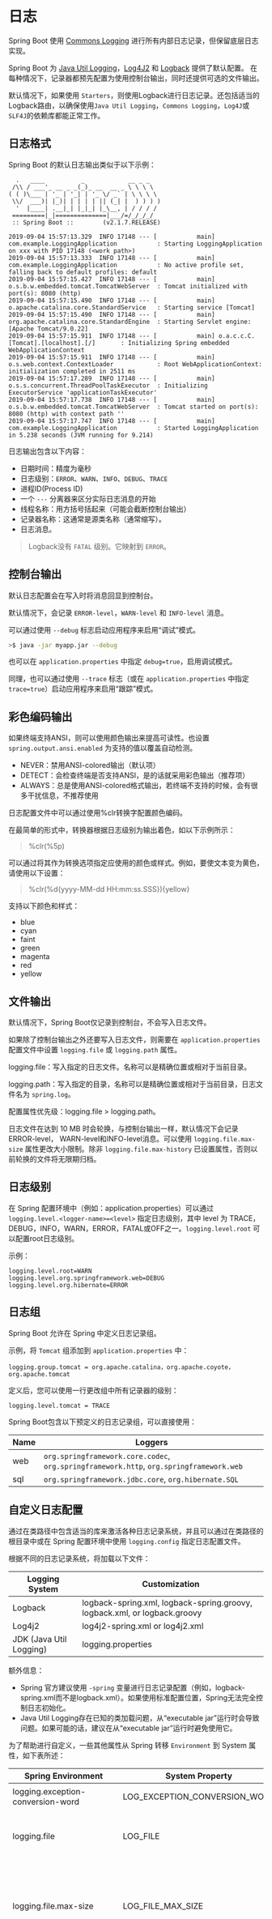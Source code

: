 # 日志

Spring Boot 使用 [Commons Logging](https://commons.apache.org/proper/commons-logging/) 进行所有内部日志记录，但保留底层日志实现。

Spring Boot 为 [Java Util Logging](https://docs.oracle.com/javase/8/docs/api//java/util/logging/package-summary.html)，[Log4J2](https://logging.apache.org/log4j/2.x/) 和 [Logback](https://logback.qos.ch/) 提供了默认配置。 在每种情况下，记录器都预先配置为使用控制台输出，同时还提供可选的文件输出。

默认情况下，如果使用 `Starters`，则使用Logback进行日志记录。还包括适当的Logback路由，以确保使用`Java Util Logging`，`Commons Logging`，`Log4J`或`SLF4J`的依赖库都能正常工作。

## 日志格式

Spring Boot 的默认日志输出类似于以下示例：

```log
  .   ____          _            __ _ _
 /\\ / ___'_ __ _ _(_)_ __  __ _ \ \ \ \
( ( )\___ | '_ | '_| | '_ \/ _` | \ \ \ \
 \\/  ___)| |_)| | | | | || (_| |  ) ) ) )
  '  |____| .__|_| |_|_| |_\__, | / / / /
 =========|_|==============|___/=/_/_/_/
 :: Spring Boot ::        (v2.1.7.RELEASE)

2019-09-04 15:57:13.329  INFO 17148 --- [           main] com.example.LoggingApplication           : Starting LoggingApplication on xxx with PID 17148 (<work path>)
2019-09-04 15:57:13.333  INFO 17148 --- [           main] com.example.LoggingApplication           : No active profile set, falling back to default profiles: default
2019-09-04 15:57:15.427  INFO 17148 --- [           main] o.s.b.w.embedded.tomcat.TomcatWebServer  : Tomcat initialized with port(s): 8080 (http)
2019-09-04 15:57:15.490  INFO 17148 --- [           main] o.apache.catalina.core.StandardService   : Starting service [Tomcat]
2019-09-04 15:57:15.490  INFO 17148 --- [           main] org.apache.catalina.core.StandardEngine  : Starting Servlet engine: [Apache Tomcat/9.0.22]
2019-09-04 15:57:15.911  INFO 17148 --- [           main] o.a.c.c.C.[Tomcat].[localhost].[/]       : Initializing Spring embedded WebApplicationContext
2019-09-04 15:57:15.911  INFO 17148 --- [           main] o.s.web.context.ContextLoader            : Root WebApplicationContext: initialization completed in 2511 ms
2019-09-04 15:57:17.289  INFO 17148 --- [           main] o.s.s.concurrent.ThreadPoolTaskExecutor  : Initializing ExecutorService 'applicationTaskExecutor'
2019-09-04 15:57:17.738  INFO 17148 --- [           main] o.s.b.w.embedded.tomcat.TomcatWebServer  : Tomcat started on port(s): 8080 (http) with context path ''
2019-09-04 15:57:17.747  INFO 17148 --- [           main] com.example.LoggingApplication           : Started LoggingApplication in 5.238 seconds (JVM running for 9.214)
```

日志输出包含以下内容：

- 日期时间：精度为毫秒
- 日志级别：`ERROR`、`WARN`、`INFO`、`DEBUG`、`TRACE`
- 进程ID(Process ID)
- 一个 `---` 分离器来区分实际日志消息的开始
- 线程名称：用方括号括起来（可能会截断控制台输出）
- 记录器名称：这通常是源类名称（通常缩写）。
- 日志消息。

> Logback没有 `FATAL` 级别。它映射到 `ERROR`。

## 控制台输出

默认日志配置会在写入时将消息回显到控制台。

默认情况下，会记录 `ERROR-level`，`WARN-level` 和 `INFO-level` 消息。

可以通过使用 `--debug` 标志启动应用程序来启用“调试”模式。

```bash
>$ java -jar myapp.jar --debug
```

也可以在 `application.properties` 中指定 `debug=true`，启用调试模式。

同理，也可以通过使用 `--trace` 标志（或在 `application.properties` 中指定 `trace=true`）启动应用程序来启用“跟踪”模式。

## 彩色编码输出

如果终端支持ANSI，则可以使用颜色输出来提高可读性。也设置 `spring.output.ansi.enabled` 为支持的值以覆盖自动检测。

- NEVER：禁用ANSI-colored输出（默认项）
- DETECT：会检查终端是否支持ANSI，是的话就采用彩色输出（推荐项）
- ALWAYS：总是使用ANSI-colored格式输出，若终端不支持的时候，会有很多干扰信息，不推荐使用

日志配置文件中可以通过使用%clr转换字配置颜色编码。

在最简单的形式中，转换器根据日志级别为输出着色，如以下示例所示：

> %clr(%5p)

可以通过将其作为转换选项指定应使用的颜色或样式。例如，要使文本变为黄色，请使用以下设置：

> %clr(%d{yyyy-MM-dd HH:mm:ss.SSS}){yellow}

支持以下颜色和样式：

- blue
- cyan
- faint
- green
- magenta
- red
- yellow

## 文件输出

默认情况下，Spring Boot仅记录到控制台，不会写入日志文件。

如果除了控制台输出之外还要写入日志文件，则需要在 `application.properties` 配置文件中设置 `logging.file` 或 `logging.path` 属性。

logging.file：写入指定的日志文件。名称可以是精确位置或相对于当前目录。

logging.path：写入指定的目录，名称可以是精确位置或相对于当前目录，日志文件名为 `spring.log`。

配置属性优先级：logging.file > logging.path。

日志文件在达到 10 MB 时会轮换，与控制台输出一样，默认情况下会记录ERROR-level， WARN-level和INFO-level消息。可以使用 `logging.file.max-size` 属性更改大小限制。除非 `logging.file.max-history` 已设置属性，否则以前轮换的文件将无限期归档。

## 日志级别

在 Spring 配置环境中（例如：application.properties）可以通过 `logging.level.<logger-name>=<level>` 指定日志级别，其中 level 为 TRACE，DEBUG，INFO，WARN，ERROR，FATAL或OFF之一。`logging.level.root` 可以配置root日志级别。

示例：

```properties
logging.level.root=WARN
logging.level.org.springframework.web=DEBUG
logging.level.org.hibernate=ERROR
```

## 日志组

Spring Boot 允许在 Spring 中定义日志记录组。

示例，将 `Tomcat` 组添加到 `application.properties` 中：

```properties
logging.group.tomcat = org.apache.catalina，org.apache.coyote，org.apache.tomcat
```

定义后，您可以使用一行更改组中所有记录器的级别：

```properties
logging.level.tomcat = TRACE
```

Spring Boot包含以下预定义的日志记录组，可以直接使用：

Name | Loggers
-|-
web | `org.springframework.core.codec`, `org.springframework.http`, `org.springframework.web`
sql | `org.springframework.jdbc.core`, `org.hibernate.SQL`

## 自定义日志配置

通过在类路径中包含适当的库来激活各种日志记录系统，并且可以通过在类路径的根目录中或在 Spring 配置环境中使用 `logging.config` 指定日志配置文件。

根据不同的日志记录系统，将加载以下文件：

Logging System | Customization
-|-
Logback | logback-spring.xml, logback-spring.groovy, logback.xml, or logback.groovy
Log4j2 | log4j2-spring.xml or log4j2.xml
JDK (Java Util Logging) | logging.properties

额外信息：

- Spring 官方建议使用 `-spring` 变量进行日志记录配置（例如，logback-spring.xml而不是logback.xml）。如果使用标准配置位置，Spring无法完全控制日志初始化。
- Java Util Logging存在已知的类加载问题，从“executable jar”运行时会导致问题。如果可能的话，建议在从“executable jar”运行时避免使用它。

为了帮助进行自定义，一些其他属性从 Spring 转移 `Environment` 到 System 属性，如下表所述：

Spring Environment | System Property | Comments
--|--|--
logging.exception-conversion-word | LOG_EXCEPTION_CONVERSION_WORD | 记录异常时使用的转换字。
logging.file | LOG_FILE | 如果已定义，则在默认日志配置中使用它。
logging.file.max-size | LOG_FILE_MAX_SIZE | 最大日志文件大小（如果启用了LOG_FILE）。（仅支持默认的Logback设置。）
logging.file.max-history | LOG_FILE_MAX_HISTORY | 要保留的最大归档日志文件数（如果启用了LOG_FILE）。（仅支持默认的Logback设置。）
logging.path | LOG_PATH | 如果已定义，则在默认日志配置中使用它。
logging.pattern.console | CONSOLE_LOG_PATTERN | 要在控制台上使用的日志模式（stdout）。（仅支持默认的Logback设置。）
logging.pattern.dateformat | LOG_DATEFORMAT_PATTERN | 日志日期格式的Appender模式。（仅支持默认的Logback设置。）
logging.pattern.file | FILE_LOG_PATTERN | 要在文件中使用的日志模式（如果LOG_FILE已启用）。（仅支持默认的Logback设置。）
logging.pattern.level | LOG_LEVEL_PATTERN | 呈现日志级别时使用的格式（默认%5p）。（仅支持默认的Logback设置。）
PID | PID | 当前进程ID（如果可能，则在未定义为OS环境变量时发现）。

所有受支持的日志记录系统在分析其配置文件时都可以查阅系统属性。有关 `spring-boot.jar` 示例，请参阅默认配置：

- [Logback](https://github.com/spring-projects/spring-boot/blob/master/spring-boot-project/spring-boot/src/main/resources/org/springframework/boot/logging/logback/defaults.xml)
- [Log4j 2](https://github.com/spring-projects/spring-boot/blob/master/spring-boot-project/spring-boot/src/main/resources/org/springframework/boot/logging/log4j2/log4j2.xml)
- [Java Util logging](https://github.com/spring-projects/spring-boot/blob/master/spring-boot-project/spring-boot/src/main/resources/org/springframework/boot/logging/java/logging-file.properties)

注意事项：

- 如果要在日志记录属性中使用占位符，则应使用 Spring Boot 的语法而不是底层框架的语法。值得注意的是，如果使用Logback，则应将其 `: ` 用作属性名称与其默认值之间的分隔符，而不是使用 `:-`。
- 您可以通过仅覆盖LOG_LEVEL_PATTERN（或logging.pattern.level使用Logback）将MDC和其他临时内容添加到日志行 。例如，如果使用 logging.pattern.level=user:%X{user} %5p，则默认日志格式包含“user”的MDC条目（如果存在）

> [MDC](https://logback.qos.ch/manual/mdc.html)：Mapped Diagnostic Context，简单来说就是日志的增强功能，如果配置了MDC，并添加了相应的key value，就会在打日志的时候把key对应的value打印出来。
内部是用ThreadLocal来实现的，可以携带当前线程的context信息。

## Logback Extensions

Spring Boot包含许多Logback扩展，可以帮助进行高级配置。可以在 `logback-spring.xml` 配置文件中使用这些扩展名。

注意事项：

- 由于标准 `logback.xml` 配置文件加载过早，因此无法在其中使用扩展。您需要使用 `logback-spring.xml` 或定义 `logging.config` 属性。
- 扩展不能与 Logback 的[配置扫描](https://logback.qos.ch/manual/configuration.html#autoScan)一起使用。

## Profile-specific Configuration

`<springProfile>`标签可以选择性地包括或排除基于 Spring 对应环境部分的配置。

在 `<configuration>` 元素内的任何位置都支持这种 `Profile sections`。使用 `name` 属性指定接受哪个环境的配置。

`<springProfile>` 标记可包含一个 profile 的名称（例如 `staging`）或 `profile expression`表达式。例如，`A profile expression` 允许表达更复杂的 profile 逻辑：`production & (eu-central | eu-west)`。更详细的信息，请查阅[参考指南](https://docs.spring.io/spring/docs/5.1.9.RELEASE/spring-framework-reference/core.html#beans-definition-profiles-java)。

示例如下：

```xml
<springProfile name="staging">
  <!-- configuration to be enabled when the "staging" profile is active -->
</springProfile>

<springProfile name="dev | staging">
  <!-- configuration to be enabled when the "dev" or "staging" profiles are active -->
</springProfile>

<springProfile name="!production">
  <!-- configuration to be enabled when the "production" profile is not active -->
</springProfile>
```

## Environment Properties

`<springProperty>`标签允许在日志配置中声明 Spring 中的属性 Environment 以便在 Logback 中使用。可以通过这种方式在 Logback 配置中访问 `application.properties` 文件中的值。

`<springProperty>` 标签的工作方式与 Logback 的标准 `<property>` 标签类似。但是，value 可以指定 `source` 属性（来自Environment），而不是指定直接属性。

如果需要将属性存储在 `local` 范围之外的其他位置，则可以使用 `scope` 属性。

如果需要默认值（如果未在中设置属性 Environment），则可以使用该 `defaultValue` 属性。

以下示例显示如何使用在Logback中定义的属性：

```xml
<springProperty scope="context" name="fluentHost" source="myapp.fluentd.host" defaultValue="localhost"/>
<appender name="FLUENT" class="ch.qos.logback.more.appenders.DataFluentAppender">
  <remoteHost>${fluentHost}</remoteHost>
  ...
</appender>
```

注意事项：

- source的值必须满足短横线隔开式(The source must be specified in kebab case (such as my.property-name). However, properties can be added to the Environment by using the relaxed rules.)

## Spring Boot中使用Logback

Logback官方网站：[Logback](https://logback.qos.ch/)。

一个在webapp程序中设置SLF4J和LOGBack的教程：[教程](https://wiki.base22.com/btg/how-to-setup-slf4j-and-logback-in-a-web-app-fast-35488048.html)。

在 `spring-boot-starter` 依赖中包含 `spring-boot-starter-logging` 依赖，以下是 `spring-boot-starter-logging` pom文件中的依赖：

```xml
<dependencies>
  <dependency>
    <groupId>ch.qos.logback</groupId>
    <artifactId>logback-classic</artifactId>
    <version>1.2.3</version>
    <scope>compile</scope>
  </dependency>
  <dependency>
    <groupId>org.apache.logging.log4j</groupId>
    <artifactId>log4j-to-slf4j</artifactId>
    <version>2.11.2</version>
    <scope>compile</scope>
  </dependency>
  <dependency>
    <groupId>org.slf4j</groupId>
    <artifactId>jul-to-slf4j</artifactId>
    <version>1.7.26</version>
    <scope>compile</scope>
  </dependency>
</dependencies>
```

可以看到，只要引入任意一个包含`spring-boot-starter`的依赖，就已经包含了 slf4j 和 logback 依赖，不需要自己去引入。

### 一个logback的示例配置

Spring 官方推荐日志框架的配置文件使用 xxx-spring.xml 这种形式，因为这种形式可以使用 `<springProperty/>` 这个标签获取 Spring 环境配置。

这里贴一个 logback-spring.xml 的示例配置文件：

```xml
<?xml version="1.0" encoding="UTF-8"?>
<!--
    日志级别从低到高分为TRACE < DEBUG < INFO < WARN < ERROR < FATAL，如果设置为WARN，则低于WARN的信息都不会输出
    scan:当此属性设置为true时，配置文件如果发生改变，将会被重新加载，默认值为true
    scanPeriod:设置监测配置文件是否有修改的时间间隔，如果没有给出时间单位，默认单位是毫秒。当scan为true时，此属性生效。默认的时间间隔为1分钟。
    debug:当此属性设置为true时，将打印出logback内部日志信息，实时查看logback运行状态。默认值为false。
-->
<configuration  scan="true" scanPeriod="10 seconds">

    <!-- 引入默认的logback配置文件 -->
    <include resource="org/springframework/boot/logging/logback/defaults.xml"/>

    <!--
        Environment Properties
        通过定义的值会被插入到logger上下文中，定义变量后，可以使“${}”来使用变量。
    -->
    <springProperty scope="context" name="springAppName" source="spring.application.name"/>
    <springProperty scope="context" name="LOG_HOME" source="logging.path"/>
    <property name="LOG_FILE" value="${springAppName}"/>

    <!-- 彩色日志 -->
    <!-- 彩色日志依赖的渲染类 -->
    <conversionRule conversionWord="clr"
                    converterClass="org.springframework.boot.logging.logback.ColorConverter"/>
    <conversionRule conversionWord="wex"
                    converterClass="org.springframework.boot.logging.logback.WhitespaceThrowableProxyConverter"/>
    <conversionRule conversionWord="wEx"
                    converterClass="org.springframework.boot.logging.logback.ExtendedWhitespaceThrowableProxyConverter"/>

    <!--
        %p:输出优先级，即DEBUG,INFO,WARN,ERROR,FATAL
        %r:输出自应用启动到输出该日志讯息所耗费的毫秒数
        %t:输出产生该日志事件的线程名
        %f:输出日志讯息所属的类别的类别名
        %c:输出日志讯息所属的类的全名
        %d:输出日志时间点的日期或时间，指定格式的方式： %d{yyyy-MM-dd HH:mm:ss}
        %l:输出日志事件的发生位置，即输出日志讯息的语句在他所在类别的第几行。
        %m:输出代码中指定的讯息，如log(message)中的message
        %n:输出一个换行符号
    -->

    <!-- 彩色日志格式 -->
    <property name="CONSOLE_LOG_PATTERN"
              value="${CONSOLE_LOG_PATTERN:-%clr(%d{yyyy-MM-dd HH:mm:ss.SSS}){faint} %clr(${LOG_LEVEL_PATTERN:-%5p}) %clr(${PID:- }){magenta} %clr(---){faint} %clr([%15.15t]){faint} %clr(%-40.40logger{39}){cyan} %clr(:){faint} %m%n${LOG_EXCEPTION_CONVERSION_WORD:-%wEx}}"/>

    <!--格式化输出：%d表示日期，%thread表示线程名，%-5level：级别从左显示5个字符宽度 %msg：日志消息，%n是换行符-->
    <property name="pattern"
              value="%d{yyyyMMdd:HH:mm:ss.SSS} [%thread] %-5level  %msg%n"/>

    <!--
        Appender: 设置日志信息的去向,常用的有以下几个
            ch.qos.logback.core.ConsoleAppender (控制台)
            ch.qos.logback.core.rolling.RollingFileAppender (文件大小到达指定尺寸的时候产生一个新文件)
            ch.qos.logback.core.FileAppender (文件)
    -->

    <!-- Appender to log to console -->
    <appender name="console" class="ch.qos.logback.core.ConsoleAppender">
        <!-- ThresholdFilter:阀值过滤器，过滤阈值水平以下的事件。 -->
        <filter class="ch.qos.logback.classic.filter.ThresholdFilter">
            <!-- Minimum logging level to be presented in the console logs-->
            <level>DEBUG</level>
        </filter>
        <!-- 对记录事件进行格式化 -->
        <encoder>
            <pattern>${CONSOLE_LOG_PATTERN}</pattern>
            <charset>UTF-8</charset>
        </encoder>
    </appender>

    <!-- Appender to log to file -->
    <appender name="flatfile" class="ch.qos.logback.core.rolling.RollingFileAppender">
        <!-- 被写入的文件名，可以是相对目录，也可以是绝对目录，如果上级目录不存在会自动创建 -->
        <file>${LOG_HOME}/${LOG_FILE}.log</file>
        <!-- 当发生滚动时，决定RollingFileAppender的行为，涉及文件移动和重命名。属性class定义具体的滚动策略类 -->
        <rollingPolicy class="ch.qos.logback.core.rolling.TimeBasedRollingPolicy">
            <!-- 必要节点，包含文件名及"%d"转换符，"%d"可以包含一个java.text.SimpleDateFormat指定的时间格式，默认格式是 yyyy-MM-dd -->
            <fileNamePattern>${LOG_HOME}/${LOG_FILE}.log.%i.%d{yyyy-MM-dd}.gz</fileNamePattern>
            <timeBasedFileNamingAndTriggeringPolicy class="ch.qos.logback.core.rolling.SizeAndTimeBasedFNATP">
                <maxFileSize>20MB</maxFileSize>
            </timeBasedFileNamingAndTriggeringPolicy>
            <!-- 可选节点，控制保留的归档文件的最大数量，超出数量就删除旧文件。假设设置每个月滚动，如果是6，则只保存最近6个月的文件，删除之前的旧文件 -->
            <maxHistory>7</maxHistory>
        </rollingPolicy>
        <encoder>
            <pattern>${pattern}</pattern>
            <charset>UTF-8</charset>
        </encoder>
        <!-- LevelFilter： 级别过滤器，根据日志级别进行过滤 -->
        <filter class="ch.qos.logback.classic.filter.LevelFilter">
            <level>INFO</level>
            <!-- 用于配置符合过滤条件的操作 ACCEPT：日志会被立即处理，不再经过剩余过滤器 -->
            <onMatch>ACCEPT</onMatch>
            <!-- 用于配置不符合过滤条件的操作 DENY：日志将立即被抛弃不再经过其他过滤器 -->
            <onMismatch>DENY</onMismatch>
        </filter>
    </appender>

    <!-- Appender to log to file in a JSON format -->
    <appender name="logstash" class="ch.qos.logback.core.rolling.RollingFileAppender">
        <file>${LOG_HOME}/${LOG_FILE}.json</file>
        <rollingPolicy class="ch.qos.logback.core.rolling.TimeBasedRollingPolicy">
            <fileNamePattern>${LOG_HOME}/${LOG_FILE}.json.%d{yyyy-MM-dd}.gz</fileNamePattern>
            <maxHistory>7</maxHistory>
        </rollingPolicy>
        <encoder class="net.logstash.logback.encoder.LoggingEventCompositeJsonEncoder">
            <providers>
                <timestamp>
                    <timeZone>UTC</timeZone>
                </timestamp>
                <pattern>
                    <pattern>
                        {
                        "severity": "%level",
                        "service": "${springAppName:-}",
                        "trace": "%X{X-B3-TraceId:-}",
                        "span": "%X{X-B3-SpanId:-}",
                        "parent": "%X{X-B3-ParentSpanId:-}",
                        "exportable": "%X{X-Span-Export:-}",
                        "pid": "${PID:-}",
                        "thread": "%thread",
                        "class": "%logger{40}",
                        "rest": "%message"
                        }
                    </pattern>
                </pattern>
            </providers>
        </encoder>
    </appender>

    <!--
        用来设置某一个包或者具体的某一个类的日志打印级别、以及指定<appender>。
        <loger>仅有一个name属性，一个可选的level和一个可选的addtivity属性
        name:
            用来指定受此logger约束的某一个包或者具体的某一个类。
        level:
            用来设置打印级别，大小写无关：TRACE, DEBUG, INFO, WARN, ERROR, ALL 和 OFF，
            如果未设置此属性，那么当前logger将会继承上级的级别。
        additivity:
            是否向上级loger传递打印信息。默认是true。
        <logger>可以包含零个或多个<appender-ref>元素，标识这个appender将会添加到这个logger
    -->
    <logger name="java.sql" level="info" additivity="false">
        <level value="info" />
        <appender-ref ref="console"/>
        <appender-ref ref="flatfile"/>
        <appender-ref ref="logstash"/>
    </logger>

    <!--
        也是<logger>元素，但是它是根logger。默认debug
        level:用来设置打印级别，大小写无关：TRACE, DEBUG, INFO, WARN, ERROR, ALL 和 OFF，
        <root>可以包含零个或多个<appender-ref>元素，标识这个appender将会添加到这个logger。
    -->
    <root level="INFO">
        <appender-ref ref="console"/>
        <appender-ref ref="flatfile"/>
        <appender-ref ref="logstash"/>
    </root>
</configuration>
```
